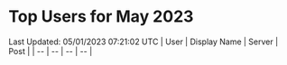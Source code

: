 # Top Users for May 2023
Last Updated: 05/01/2023 07:21:02 UTC
| User | Display Name | Server | Post |
| -- | -- | -- | -- |
